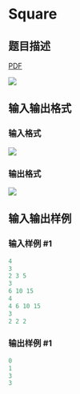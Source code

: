 # Square

## 题目描述

[problemUrl]: https://uva.onlinejudge.org/index.php?option=com_onlinejudge&Itemid=8&category=27&page=show_problem&problem=2537

[PDF](https://uva.onlinejudge.org/external/115/p11542.pdf)

![](https://cdn.luogu.com.cn/upload/vjudge_pic/UVA11542/b3eaae84b07ea715e86acc065fb416990155ad8b.png)

## 输入输出格式

### 输入格式

![](https://cdn.luogu.com.cn/upload/vjudge_pic/UVA11542/ad97b948118923fb3905f90968cb74904f7d802b.png)

### 输出格式

![](https://cdn.luogu.com.cn/upload/vjudge_pic/UVA11542/ff35a419bb2b232ef2e22f551b13c8fb5d34ffc1.png)

## 输入输出样例

### 输入样例 #1

```cpp
4
3
2 3 5
3
6 10 15
4
4 6 10 15
3
2 2 2
```


### 输出样例 #1

```cpp
0
1
3
3
```


